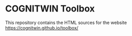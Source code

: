 # COGNITWIN Toolbox

This repository contains the HTML sources for the website https://cognitwin.github.io/toolbox/
